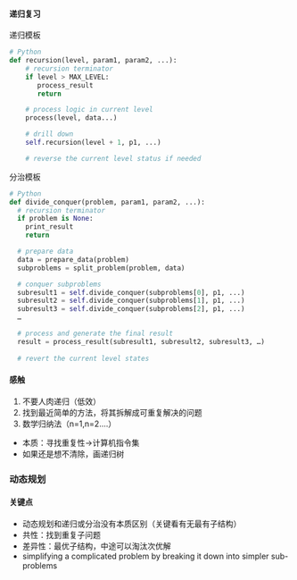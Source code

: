 
#### 递归复习

递归模板
```py
# Python
def recursion(level, param1, param2, ...): 
    # recursion terminator 
    if level > MAX_LEVEL: 
	   process_result 
	   return 

    # process logic in current level 
    process(level, data...) 

    # drill down 
    self.recursion(level + 1, p1, ...) 

    # reverse the current level status if needed

```
分治模板
```py
# Python
def divide_conquer(problem, param1, param2, ...): 
  # recursion terminator 
  if problem is None: 
	print_result 
	return 

  # prepare data 
  data = prepare_data(problem) 
  subproblems = split_problem(problem, data) 

  # conquer subproblems 
  subresult1 = self.divide_conquer(subproblems[0], p1, ...) 
  subresult2 = self.divide_conquer(subproblems[1], p1, ...) 
  subresult3 = self.divide_conquer(subproblems[2], p1, ...) 
  …

  # process and generate the final result 
  result = process_result(subresult1, subresult2, subresult3, …)
	
  # revert the current level states
```
#### 感触
1. 不要人肉递归（低效）
2. 找到最近简单的方法，将其拆解成可重复解决的问题
3. 数学归纳法（n=1,n=2....）

- 本质：寻找重复性->计算机指令集
- 如果还是想不清除，画递归树
  

### 动态规划

#### 关键点

- 动态规划和递归或分治没有本质区别（关键看有无最有子结构）
- 共性：找到重复子问题
- 差异性：最优子结构，中途可以淘汰次优解
- simplifying a complicated problem by breaking it down into simpler sub-problems
  